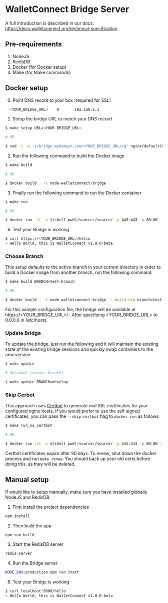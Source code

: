 # WalletConnect Bridge Server

A full introduction is described in our docs: https://docs.walletconnect.org/technical-specification

## Pre-requirements

1. NodeJS
2. RedisDB
3. Docker (for Docker setup)
4. Make (for Make commands)

## Docker setup

0. Point DNS record to your box (required for SSL)

```bash
  <YOUR_BRIDGE_URL>	   A	   192.168.1.1
```

1. Setup the bridge URL to match your DNS record

```bash
$ make setup URL=<YOUR_BRIDGE_URL>

# OR

$ sed -i -e 's/bridge.mydomain.com/<YOUR_BRIDGE_URL>/g' nginx/defaultConf && rm -rf nginx/defaultConf-e
```

2. Run the following command to build the Docker image

```bash
$ make build

# OR

$ docker build . -t node-walletconnect-bridge
```

3. Finally run the following command to run the Docker container

```bash
$ make run

# OR

$ docker run -it -v $(shell pwd)/source:/source/ -p 443:443 -p 80:80 --name "node-walletconnect-bridge" node-walletconnect-bridge
```

6. Test your Bridge is working

```bash
$ curl https://<YOUR_BRIDGE_URL>/hello
> Hello World, this is WalletConnect v1.0.0-beta
```

### Choose Branch

This setup defaults to the active branch in your current directory in order to build a Docker image from another branch, run the following command:

```bash
$ make build BRANCH=test-branch

# OR

$ docker build . -t node-walletconnect-bridge  --build-arg branch=test-branch
```

For this sample configuration file, the bridge will be available at https://<YOUR_BRIDGE_URL>/ . After specifying <YOUR_BRIDGE_URL> to 0.0.0.0 in /etc/hosts,

### Update Bridge

To update the bridge, just run the following and it will maintain the existing state of the existing bridge sessions and quickly swap containers to the new version

```bash
$ make update

# Optional (choose branch)

$ make update BRANCH=develop
```

### Skip Cerbot

This approach uses [Certbot](https://certbot.eff.org/) to generate real SSL certificates for your configured nginx hosts. If you would prefer to use the self signed certificates, you can pass the `--skip-certbot` flag to `docker run` as follows:

```bash
$ make run_no_certbot

# OR

$ docker run -it -v $(shell pwd)/source:/source/ -p 443:443 -p 80:80 --name "node-walletconnect-bridge" node-walletconnect-bridge --skip-certbot
```

Certbot certificates expire after 90 days. To renew, shut down the docker process and run `make renew`. You should back up your old certs before doing this, as they will be deleted.

## Manual setup

If would like to setup manually, make sure you have installed globally NodeJS and RedisDB.

1. First install the project dependencies

```bash
npm install
```

2. Then build the app

```bash
npm run build
```

3. Start the RedisDB server

```bash
redis-server
```

4. Run the Bridge server

```bash
NODE_ENV=production npm run start
```

6. Test your Bridge is working

```bash
$ curl localhost:5000/hello
> Hello World, this is WalletConnect v1.0.0-beta
```
